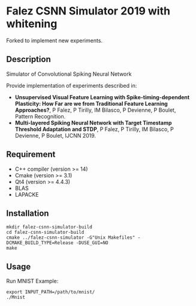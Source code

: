 # Falez CSNN Simulator 2019 with whitening

Forked to implement new experiments.

## Description

Simulator of Convolutional Spiking Neural Network

Provide implementation of experiments described in:
* __Unsupervised Visual Feature Learning with Spike-timing-dependent Plasticity: How Far are we from Traditional Feature Learning Approaches?__, P Falez, P Tirilly, IM Bilasco, P Devienne, P Boulet, Pattern Recognition.
* __Multi-layered Spiking Neural Network with Target Timestamp Threshold Adaptation and STDP__, P Falez, P Tirilly, IM Bilasco, P Devienne, P Boulet, IJCNN 2019.

## Requirement

* C++ compiler (version >= 14)
* Cmake (version >= 3.1)
* Qt4 (version >= 4.4.3)
* BLAS
* LAPACKE

## Installation

    mkdir falez-csnn-simulator-build
    cd falez-csnn-simulator-build
    cmake ../falez-csnn-simulator -G"Unix Makefiles" -DCMAKE_BUILD_TYPE=Release -DUSE_GUI=NO
    make

## Usage

Run MNIST Example:

    export INPUT_PATH=/path/to/mnist/
    ./Mnist
